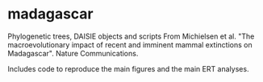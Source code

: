 # madagascar
Phylogenetic trees, DAISIE objects and scripts
From Michielsen et al. "The macroevolutionary impact of recent and 
imminent mammal extinctions on Madagascar". Nature Communications.

Includes code to reproduce the main figures and 
the main ERT analyses.
